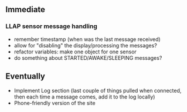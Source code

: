 ## Immediate ##
### LLAP sensor message handling ###
 - remember timestamp (when was the last message received)
 - allow for "disabling" the display/processing the messages?
 - refactor variables: make one object for one sensor
 - do something about STARTED/AWAKE/SLEEPING messages?

## Eventually ##
 - Implement Log section (last couple of things pulled when connected, then each time a message comes, add it to the log locally)
 - Phone-friendly version of the site